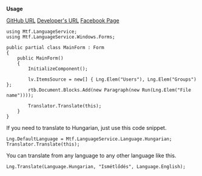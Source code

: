 **Usage**

[GitHub URL](https://github.com/Mortens4444/LanguageService)
[Developer's URL](http://w3.hdsnet.hu/mortens/)
[Facebook Page](https://www.facebook.com/developersdream)

```
using Mtf.LanguageService;
using Mtf.LanguageService.Windows.Forms;

public partial class MainForm : Form
{
	public MainForm()
	{
		InitializeComponent();
		
		lv.ItemsSource = new[] { Lng.Elem("Users"), Lng.Elem("Groups") };
		rtb.Document.Blocks.Add(new Paragraph(new Run(Lng.Elem("File name"))));
		
		Translator.Translate(this);
	}
}
```

If you need to translate to Hungarian, just use this code snippet.
```
Lng.DefaultLanguage = Mtf.LanguageService.Language.Hungarian;
Translator.Translate(this);
```

You can translate from any language to any other language like this.
```
Lng.Translate(Language.Hungarian, "Ismétlődés", Language.English);
```